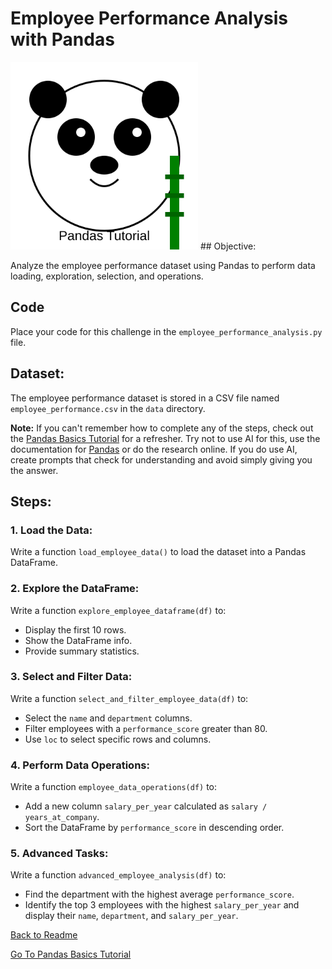 # Employee Performance Analysis with Pandas

<img src="assets/panda.svg" alt="Pandas Logo" width="300">
## Objective:

Analyze the employee performance dataset using Pandas to perform data loading, exploration, selection, and operations.

## Code

Place your code for this challenge in the `employee_performance_analysis.py` file.

## Dataset:

The employee performance dataset is stored in a CSV file named `employee_performance.csv` in the `data` directory.

**Note:** If you can't remember how to complete any of the steps, check out the [Pandas Basics Tutorial](./pandas_basics.ipynb) for a refresher. Try not to use AI for this, use the documentation for [Pandas](https://pandas.pydata.org/docs/) or do the research online. If you do use AI, create prompts that check for understanding and avoid simply giving you the answer.

## Steps:

### 1. Load the Data:

Write a function `load_employee_data()` to load the dataset into a Pandas DataFrame.

### 2. Explore the DataFrame:

Write a function `explore_employee_dataframe(df)` to:

- Display the first 10 rows.
- Show the DataFrame info.
- Provide summary statistics.

### 3. Select and Filter Data:

Write a function `select_and_filter_employee_data(df)` to:

- Select the `name` and `department` columns.
- Filter employees with a `performance_score` greater than 80.
- Use `loc` to select specific rows and columns.

### 4. Perform Data Operations:

Write a function `employee_data_operations(df)` to:

- Add a new column `salary_per_year` calculated as `salary / years_at_company`.
- Sort the DataFrame by `performance_score` in descending order.

### 5. Advanced Tasks:

Write a function `advanced_employee_analysis(df)` to:

- Find the department with the highest average `performance_score`.
- Identify the top 3 employees with the highest `salary_per_year` and display their `name`, `department`, and `salary_per_year`.

[Back to Readme](README.md)

[Go To Pandas Basics Tutorial](./pandas_basics.ipynb)
